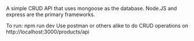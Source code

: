 A simple CRUD API that uses mongoose as the database.
Node.JS and express are the primary frameworks.

To run: npm run dev
Use postman or others alike to do CRUD operations on http://localhost:3000/products/api

